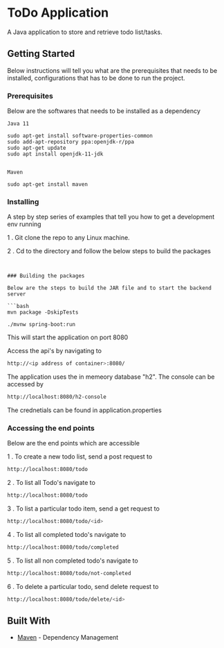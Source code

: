# ToDo Application

A Java application to store and retrieve todo list/tasks.

## Getting Started

Below instructions will tell you what are the prerequisites that
needs to be installed, configurations that has to be done to run the project.

### Prerequisites

Below are the softwares that needs to be installed as a dependency

```
Java 11

sudo apt-get install software-properties-common
sudo add-apt-repository ppa:openjdk-r/ppa
sudo apt-get update
sudo apt install openjdk-11-jdk


Maven

sudo apt-get install maven
```

### Installing

A step by step series of examples that tell you how to get a development env running

1 . Git clone the repo to any Linux machine.

2 . Cd to the directory and follow the below steps to build the packages
```


### Building the packages

Below are the steps to build the JAR file and to start the backend server

```bash
mvn package -DskipTests

./mvnw spring-boot:run
```

This will start the application on port 8080

Access the api's by navigating to

```bash
http://<ip address of container>:8080/
```

The application uses the in memeory database "h2". The console can be accessed by

```bash
http://localhost:8080/h2-console
```

The crednetials can be found in application.properties


### Accessing the end points

Below are the end points which are accessible

1 . To create a new todo list, send a post request to
```bash
http://localhost:8080/todo
```

2 . To list all Todo's navigate to
```bash
http://localhost:8080/todo
```

3 . To list a particular todo item, send a get request to
```bash
http://localhost:8080/todo/<id>
```

4 . To list all completed todo's navigate to
```bash
http://localhost:8080/todo/completed
```

5 . To list all non completed todo's navigate to
```bash
http://localhost:8080/todo/not-completed
```

6 . To delete a particular todo, send delete request to
```bash
http://localhost:8080/todo/delete/<id>
```

## Built With

* [Maven](https://maven.apache.org/) - Dependency Management
